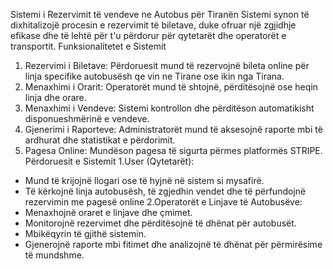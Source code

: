 Sistemi i Rezervimit të vendeve ne Autobus për Tiranën
Sistemi synon të dixhitalizojë procesin e rezervimit të biletave, duke ofruar një zgjidhje efikase dhe të lehtë për t'u përdorur për qytetarët dhe operatorët e transportit.
Funksionalitetet e Sistemit
1. Rezervimi i Biletave: Përdoruesit mund të rezervojnë bileta online për linja specifike autobusësh qe vin ne Tirane ose ikin nga Tirana.
2. Menaxhimi i Orarit: Operatorët mund të shtojnë, përditësojnë ose heqin linja dhe orare.
3. Menaxhimi i Vendeve: Sistemi kontrollon dhe përditëson automatikisht disponueshmërinë e vendeve.
4. Gjenerimi i Raporteve: Administratorët mund të aksesojnë raporte mbi të ardhurat dhe statistikat e përdorimit.
5. Pagesa Online: Mundëson pagesa të sigurta përmes platformës STRIPE.
Përdoruesit e Sistemit
1.​User (Qytetarët):
- Mund të krijojnë llogari ose të hyjnë në sistem si mysafirë.
- Të kërkojnë linja autobusësh, të zgjedhin vendet dhe të përfundojnë rezervimin me pagesë online
2.​Operatorët e Linjave të Autobusëve:
- Menaxhojnë oraret e linjave dhe çmimet.
- Monitorojnë rezervimet dhe përditësojnë të dhënat për autobusët.
- Mbikëqyrin të gjithë sistemin.
- Gjenerojnë raporte mbi fitimet dhe analizojnë të dhënat për përmirësime të mundshme.
